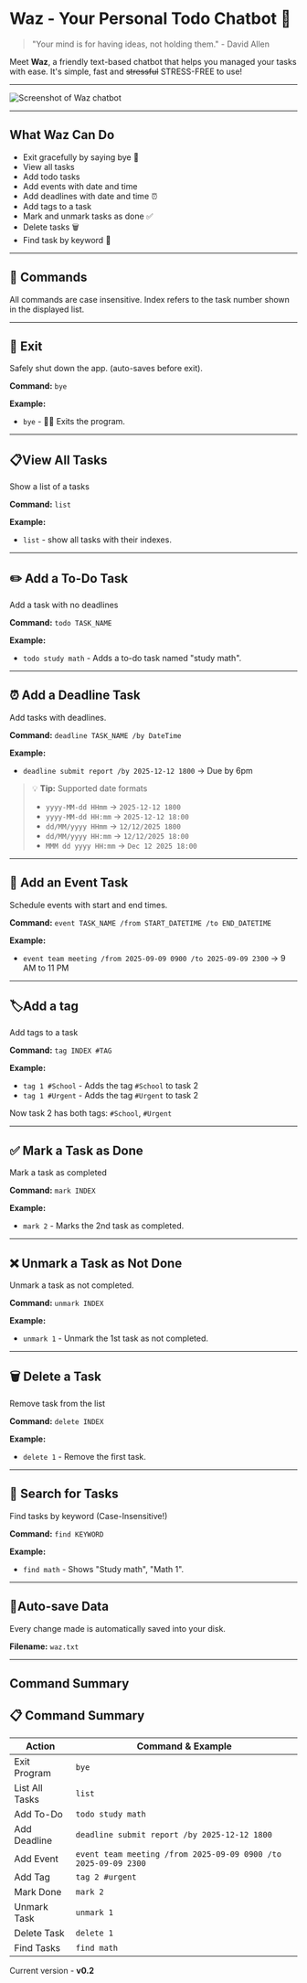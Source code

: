 # Waz - Your Personal Todo Chatbot 🤖

>  "Your mind is for having ideas, not holding them." - David Allen

Meet **Waz**, a friendly text-based chatbot that helps you managed your tasks with ease.
It's simple, fast and ~~stressful~~ STRESS-FREE to use!

---
![Screenshot of Waz chatbot](Ui.png)

---
## What Waz Can Do
- Exit gracefully by saying bye 👋
- View all tasks
- Add todo tasks
- Add events with date and time
- Add deadlines with date and time ⏰
- Add tags to a task
- Mark and unmark tasks as done ✅
- Delete tasks 🗑️
- Find task by keyword 🔎

---
## 🚀 Commands
All commands are case insensitive. Index refers to the task number shown in the displayed list.

---
## 🚪 Exit
Safely shut down the app. (auto-saves before exit).

**Command:** `bye`

**Example:** 
- `bye` - 👋🏻 Exits the program.

---
## 📋View All Tasks
Show a list of a tasks

**Command:** `list`

**Example:**
- `list` - show all tasks with their indexes.

---
## ✏️ Add a To-Do Task
Add a task with no deadlines

**Command:** `todo TASK_NAME`

**Example:**
- `todo study math` - Adds a to-do task named "study math".

---
## ⏰ Add a Deadline Task
Add tasks with deadlines.

**Command:** `deadline TASK_NAME /by DateTime`

**Example:**
- `deadline submit report /by 2025-12-12 1800` -> Due by 6pm

> 💡 **Tip:** Supported date formats
>- `yyyy-MM-dd HHmm` → `2025-12-12 1800`
>- `yyyy-MM-dd HH:mm` → `2025-12-12 18:00`
>- `dd/MM/yyyy HHmm` → `12/12/2025 1800`
>- `dd/MM/yyyy HH:mm` → `12/12/2025 18:00`
>- `MMM dd yyyy HH:mm` → `Dec 12 2025 18:00`

---
## 🎃️ Add an Event Task
Schedule events with start and end times.

**Command:** `event TASK_NAME /from START_DATETIME /to END_DATETIME`

**Example:**
- `event team meeting /from 2025-09-09 0900 /to 2025-09-09 2300` -> 9 AM to 11 PM

---
## 🏷️Add a tag
Add tags to a task

**Command:** `tag INDEX #TAG`

**Example:**
- `tag 1 #School` - Adds the tag `#School` to task 2
- `tag 1 #Urgent` - Adds the tag `#Urgent` to task 2

Now task 2 has both tags: `#School`, `#Urgent`

---
## ✅ Mark a Task as Done
Mark a task as completed

**Command:** `mark INDEX`

**Example:**
- `mark 2` - Marks the 2nd task as completed.

---
## ❌ Unmark a Task as Not Done
Unmark a task as not completed.

**Command:** `unmark INDEX`

**Example:**
- `unmark 1` - Unmark the 1st task as not completed.

---
## 🗑️ Delete a Task
Remove task from the list

**Command:** `delete INDEX`

**Example:**
- `delete 1` - Remove the first task.

---
## 🔎 Search for Tasks
Find tasks by keyword (Case-Insensitive!)

**Command:** `find KEYWORD`

**Example:**
- `find math` - Shows "Study math", "Math 1".

---
## 🛟Auto-save Data
Every change made is automatically saved into your disk.

**Filename:** `waz.txt`

---

## Command Summary
## 📋 Command Summary

| Action              | Command & Example                                              |
|---------------------|----------------------------------------------------------------|
| Exit Program        | `bye`                                                          |
| List All Tasks      | `list`                                                         |
| Add To-Do           | `todo study math`                                              |
| Add Deadline        | `deadline submit report /by 2025-12-12 1800`                   |
| Add Event           | `event team meeting /from 2025-09-09 0900 /to 2025-09-09 2300` |
| Add Tag             | `tag 2 #urgent`                                                |
| Mark Done           | `mark 2`                                                       |
| Unmark Task         | `unmark 1`                                                     |
| Delete Task         | `delete 1`                                                     |
| Find Tasks          | `find math`                                                    |

Current version - **v0.2**
